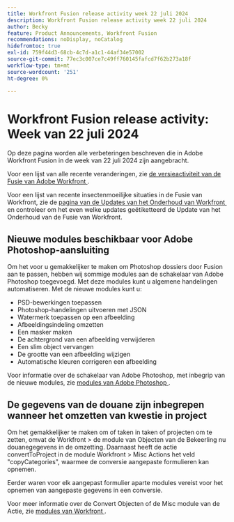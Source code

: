 ```yaml
---
title: Workfront Fusion release activity week 22 juli 2024
description: Workfront Fusion release activity week 22 juli 2024
author: Becky
feature: Product Announcements, Workfront Fusion
recommendations: noDisplay, noCatalog
hidefromtoc: true
exl-id: 759f44d3-68cb-4c7d-a1c1-44af34e57002
source-git-commit: 77ec3c007ce7c49ff760145fafcd7f62b273a18f
workflow-type: tm+mt
source-wordcount: '251'
ht-degree: 0%

---
```


# Workfront Fusion release activity: Week van 22 juli 2024

Op deze pagina worden alle verbeteringen beschreven die in Adobe Workfront Fusion in de week van 22 juli 2024 zijn aangebracht.

Voor een lijst van alle recente veranderingen, zie [&#x200B; de versieactiviteit van de Fusie van Adobe Workfront &#x200B;](/help/workfront-fusion/fusion-product-releases/fusion-release-activity.md).

Voor een lijst van recente insectenmoeilijke situaties in de Fusie van Workfront, zie de [&#x200B; pagina van de Updates van het Onderhoud van Workfront &#x200B;](https://experienceleague.adobe.com/docs/workfront-known-issues/releases/current-updates.html?lang=nl-NL) en controleer om het even welke updates geëtiketteerd de Update van het Onderhoud van de Fusie van Workfront.

## Nieuwe modules beschikbaar voor Adobe Photoshop-aansluiting

Om het voor u gemakkelijker te maken om Photoshop dossiers door Fusion aan te passen, hebben wij sommige modules aan de schakelaar van Adobe Photoshop toegevoegd. Met deze modules kunt u algemene handelingen automatiseren. Met de nieuwe modules kunt u:

* PSD-bewerkingen toepassen
* Photoshop-handelingen uitvoeren met JSON
* Watermerk toepassen op een afbeelding
* Afbeeldingsindeling omzetten
* Een masker maken
* De achtergrond van een afbeelding verwijderen
* Een slim object vervangen
* De grootte van een afbeelding wijzigen
* Automatische kleuren corrigeren een afbeelding

Voor informatie over de schakelaar van Adobe Photoshop, met inbegrip van de nieuwe modules, zie [&#x200B; modules van Adobe Photoshop &#x200B;](/help/workfront-fusion/references/apps-and-modules/adobe-connectors/adobe-photoshop-modules.md).

## De gegevens van de douane zijn inbegrepen wanneer het omzetten van kwestie in project

Om het gemakkelijker te maken om of taken in taken of projecten om te zetten, omvat de Workfront > de module van Objecten van de Bekeerling nu douanegegevens in de omzetting. Daarnaast heeft de actie convertToProject in de module Workfront > Misc Actions het veld &quot;copyCategories&quot;, waarmee de conversie aangepaste formulieren kan opnemen.

Eerder waren voor elk aangepast formulier aparte modules vereist voor het opnemen van aangepaste gegevens in een conversie.

Voor meer informatie over de Convert Objecten of de Misc module van de Actie, zie [&#x200B; modules van Workfront &#x200B;](/help/workfront-fusion/references/apps-and-modules/adobe-connectors/workfront-modules.md).

